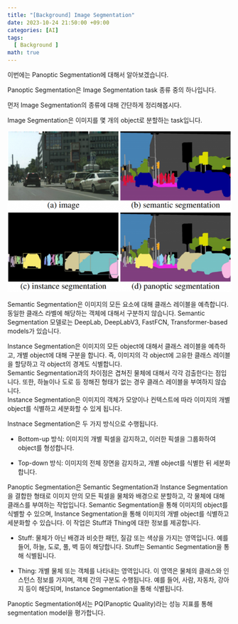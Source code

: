 ```yaml
---
title: "[Background] Image Segmentation"
date: 2023-10-24 21:50:00 +09:00
categories: [AI]
tags:
  [ Background ]
math: true
---
```


이번에는 Panoptic Segmentation에 대해서 알아보겠습니다.

Panoptic Segmentation은 Image Segmentation task 종류 중의 하나입니다.

먼저 Image Segmentation의 종류에 대해 간단하게 정리해봅시다.

Image Segmentation은 이미지를 몇 개의 object로 분할하는 task입니다.

![fig1](/assets/img/image_segmentation/fig1.png)

Semantic Segmentation은 이미지의 모든 요소에 대해 클래스 레이블을 예측합니다. 동일한 클래스 라벨에 해당하는 객체에 대해서 구분하지 않습니다.
Semantic Segmentation 모델로는 DeepLab, DeepLabV3, FastFCN, Transformer-based models가 있습니다.

Instance Segmentation은 이미지의 모든 object에 대해서 클래스 레이블을 예측하고, 개별 object에 대해 구분을 합니다. 즉, 이미지의 각 object에 고유한 클래스 레이블을 할당하고 각 object의 경계도 식별합니다.  
Semantic Segmentation과의 차이점은 겹쳐진 물체에 대해서 각각 검출한다는 점입니다. 또한, 하늘이나 도로 등 정해진 형태가 없는 경우 클래스 레이블을 부여하지 않습니다.  
Instance Segmentation은 이미지의 객체가 모양이나 컨텍스트에 따라 이미지의 개별 object를 식별하고 세분화할 수 있게 됩니다.

Instnace Segmentation은 두 가지 방식으로 수행됩니다.  

- Bottom-up 방식: 이미지의 개별 픽셀을 감지하고, 이러한 픽셀을 그룹화하여 object를 형성합니다.

- Top-down 방식: 이미지의 전체 장면을 감지하고, 개별 object를 식별한 뒤 세분화합니다.

Panoptic Segmentation은 Semantic Segmentation과 Instance Segmentation을 결합한 형태로 이미지 안의 모든 픽셀을 물체와 배경으로 분할하고, 각 물체에 대해 클래스를 부여하는 작업입니다. Semantic Segmentation을 통해 이미지의 object를 식별할 수 있으며, Instance Segmentation을 통해 이미지의 개별 object를 식별하고 세분화할 수 있습니다. 이 작업은 Stuff과 Thing에 대한 정보를 제공합니다.

- Stuff: 물체가 아닌 배경과 비슷한 패턴, 질감 또는 색상을 가지는 영역입니다. 예를 들어, 하늘, 도로, 풀, 벽 등이 해당합니다. Stuff는 Semantic Segmentation을 통해 식별됩니다.

- Thing: 개별 물체 또는 객체를 나타내는 영역입니다. 이 영역은 물체의 클래스와 인스턴스 정보를 가지며, 객체 간의 구분도 수행됩니다. 예를 들어, 사람, 자동차, 강아지 등이 해당되며, Instance Segmentation을 통해 식별됩니다.

Panoptic Segmentation에서는 PQ(Panoptic Quality)라는 성능 지표를 통해 segmentation model을 평가합니다.

